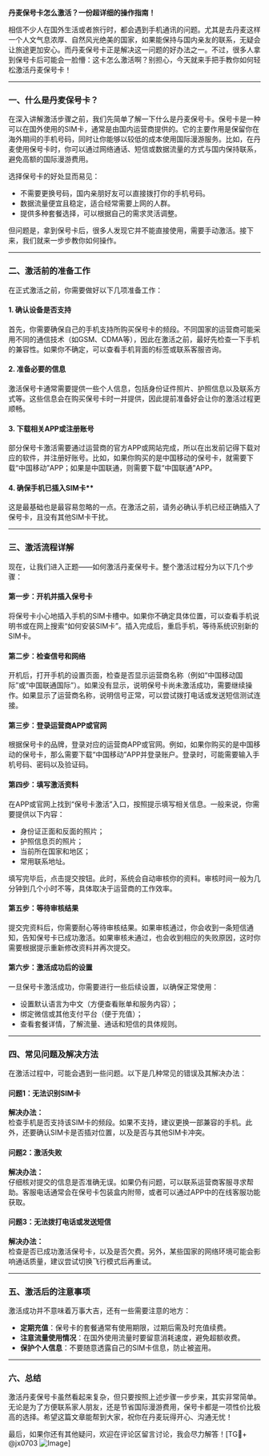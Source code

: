 **丹麦保号卡怎么激活？一份超详细的操作指南！**

相信不少人在国外生活或者旅行时，都会遇到手机通讯的问题。尤其是去丹麦这样一个人文气息浓厚、自然风光绝美的国家，如果能保持与国内亲友的联系，无疑会让旅途更加安心。而丹麦保号卡正是解决这一问题的好办法之一。不过，很多人拿到保号卡后可能会一脸懵：这卡怎么激活啊？别担心，今天就来手把手教你如何轻松激活丹麦保号卡！

---

### **一、什么是丹麦保号卡？**
在深入讲解激活步骤之前，我们先简单了解一下什么是丹麦保号卡。保号卡是一种可以在国外使用的SIM卡，通常是由国内运营商提供的。它的主要作用是保留你在海外期间的手机号码，同时让你能够以较低的成本使用国际漫游服务。比如，在丹麦使用保号卡时，你可以通过网络通话、短信或数据流量的方式与国内保持联系，避免高额的国际漫游费用。

选择保号卡的好处显而易见：
- 不需要更换号码，国内亲朋好友可以直接拨打你的手机号码。
- 数据流量便宜且稳定，适合经常需要上网的人群。
- 提供多种套餐选择，可以根据自己的需求灵活调整。

但问题是，拿到保号卡后，很多人发现它并不能直接使用，需要手动激活。接下来，我们就来一步步教你如何操作。

---

### **二、激活前的准备工作**
在正式激活之前，你需要做好以下几项准备工作：

#### 1. 确认设备是否支持
首先，你需要确保自己的手机支持所购买保号卡的频段。不同国家的运营商可能采用不同的通信技术（如GSM、CDMA等），因此在激活之前，最好先检查一下手机的兼容性。如果你不确定，可以查看手机背面的标签或联系客服咨询。

#### 2. 准备必要的信息
激活保号卡通常需要提供一些个人信息，包括身份证件照片、护照信息以及联系方式等。这些信息会在购买保号卡时一并提供，因此提前准备好会让你的激活过程更顺畅。

#### 3. 下载相关APP或注册账号
部分保号卡激活需要通过运营商的官方APP或网站完成，所以在出发前记得下载对应的软件，并注册好账号。比如，如果你购买的是中国移动的保号卡，就需要下载“中国移动”APP；如果是中国联通，则需要下载“中国联通”APP。

#### 4. 确保手机已插入SIM卡**
这是最基础也是最容易忽略的一点。在激活之前，请务必确认手机已经正确插入了保号卡，且没有其他SIM卡干扰。

---

### **三、激活流程详解**
现在，让我们进入正题——如何激活丹麦保号卡。整个激活过程分为以下几个步骤：

#### **第一步：开机并插入保号卡**
将保号卡小心地插入手机的SIM卡槽中。如果你不确定具体位置，可以查看手机说明书或在网上搜索“如何安装SIM卡”。插入完成后，重启手机，等待系统识别新的SIM卡。

#### **第二步：检查信号和网络**
开机后，打开手机的设置页面，检查是否显示运营商名称（例如“中国移动国际”或“中国联通国际”）。如果没有显示，说明保号卡尚未激活成功，需要继续操作。如果显示了运营商名称，说明信号正常，可以尝试拨打电话或发送短信测试连接。

#### **第三步：登录运营商APP或官网**
根据保号卡的品牌，登录对应的运营商APP或官网。例如，如果你购买的是中国移动的保号卡，那么需要下载“中国移动”APP并登录账户。登录时，可能需要输入手机号码、密码以及验证码。

#### **第四步：填写激活资料**
在APP或官网上找到“保号卡激活”入口，按照提示填写相关信息。一般来说，你需要提供以下内容：
- 身份证正面和反面的照片；
- 护照信息页的照片；
- 当前所在国家和地区；
- 常用联系地址。

填写完毕后，点击提交按钮。此时，系统会自动审核你的资料。审核时间一般为几分钟到几个小时不等，具体取决于运营商的工作效率。

#### **第五步：等待审核结果**
提交完资料后，你需要耐心等待审核结果。如果审核通过，你会收到一条短信通知，告知保号卡已成功激活。如果审核未通过，也会收到相应的失败原因，这时你需要根据提示重新修改资料并再次提交。

#### **第六步：激活成功后的设置**
一旦保号卡激活成功，你需要进行一些后续设置，以确保正常使用：
- 设置默认语言为中文（方便查看账单和服务内容）；
- 绑定微信或其他支付平台（便于充值）；
- 查看套餐详情，了解流量、通话和短信的具体规则。

---

### **四、常见问题及解决方法**
在激活过程中，可能会遇到一些问题。以下是几种常见的错误及其解决办法：

#### 问题1：无法识别SIM卡
**解决办法：**  
检查手机是否支持该SIM卡的频段。如果不支持，建议更换一部兼容的手机。此外，还要确认SIM卡是否插对位置，以及是否与其他SIM卡冲突。

#### 问题2：激活失败
**解决办法：**  
仔细核对提交的信息是否准确无误。如果仍有问题，可以联系运营商客服寻求帮助。客服电话通常会在保号卡包装盒内附带，或者可以通过APP中的在线客服功能获取。

#### 问题3：无法拨打电话或发送短信
**解决办法：**  
检查是否已成功激活保号卡，以及是否欠费。另外，某些国家的网络环境可能会影响通话质量，建议尝试切换飞行模式后再重试。

---

### **五、激活后的注意事项**
激活成功并不意味着万事大吉，还有一些需要注意的地方：
- **定期充值**：保号卡的套餐通常有使用期限，过期后需及时充值续费。
- **注意流量使用情况**：在国外使用流量时要留意消耗速度，避免超额收费。
- **保护个人信息**：不要随意透露自己的SIM卡信息，防止被盗用。

---

### **六、总结**
激活丹麦保号卡虽然看起来复杂，但只要按照上述步骤一步步来，其实非常简单。无论是为了方便联系家人朋友，还是节省国际漫游费用，保号卡都是一项性价比极高的选择。希望这篇文章能帮到大家，祝你在丹麦玩得开心、沟通无忧！

最后，如果你还有其他疑问，欢迎在评论区留言讨论，我会尽力解答！[TG💪+ @jx0703 ![Image](https://github.com/user-attachments/assets/dbca1d08-cadb-493c-b0ec-ad6f7a83f270)]